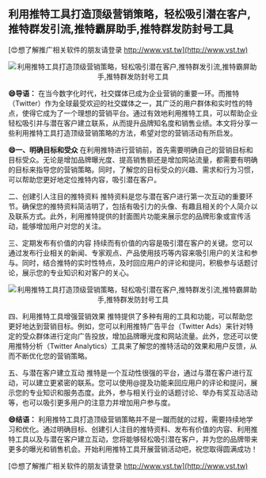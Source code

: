 ## **利用推特工具打造顶级营销策略，轻松吸引潜在客户,推特群发引流,推特霸屏助手,推特群发防封号工具**

[😍想了解推广相关软件的朋友请登录 http://www.vst.tw](http://www.vst.tw)

 <center><img src="https://vst.tw/MP4/tuiguang/png/2.png" alt="利用推特工具打造顶级营销策略，轻松吸引潜在客户,推特群发引流,推特霸屏助手,推特群发防封号工具"></center>

**😄导语：**
在当今数字化时代，社交媒体已成为企业营销的重要一环。而推特（Twitter）作为全球最受欢迎的社交媒体之一，其广泛的用户群体和实时性的特点，使得它成为了一个理想的营销平台。通过有效地利用推特工具，可以帮助企业轻松吸引并与潜在客户建立联系，从而提升品牌知名度和销售业绩。本文将分享一些利用推特工具打造顶级营销策略的方法，希望对您的营销活动有所启发。

**😄一、明确目标和受众**
在利用推特进行营销前，首先需要明确自己的营销目标和目标受众。无论是增加品牌曝光度、提高销售额还是增加网站流量，都需要有明确的目标来指导您的营销策略。同时，了解您的目标受众的兴趣、需求和行为习惯，可以帮助您更好地定位推特内容，吸引潜在客户。

二、创建引人注目的推特资料
推特资料是您与潜在客户进行第一次互动的重要环节。确保您的推特资料简洁明了，包括有吸引力的头像、有趣且相关的个人简介以及联系方式。此外，利用推特提供的封面图片功能来展示您的品牌形象或宣传活动，能够增加用户对您的关注。

三、定期发布有价值的内容
持续而有价值的内容是吸引潜在客户的关键。您可以通过发布行业相关的新闻、专家观点、产品使用技巧等内容来吸引用户的关注和参与。同时，结合推特的实时性特点，及时回应用户的评论和提问，积极参与话题讨论，展示您的专业知识和对客户的关心。

 <center><img src="https://vst.tw/MP4/tuiguang/png/1.png" alt="利用推特工具打造顶级营销策略，轻松吸引潜在客户,推特群发引流,推特霸屏助手,推特群发防封号工具"></center>

四、利用推特工具增强营销效果
推特提供了多种有用的工具和功能，可以帮助您更好地达到营销目标。例如，您可以利用推特广告平台（Twitter Ads）来针对特定的受众群体进行定向广告投放，增加品牌曝光度和网站流量。此外，您还可以使用推特分析（Twitter Analytics）工具来了解您的推特活动的效果和用户反馈，从而不断优化您的营销策略。

五、与潜在客户建立互动
推特是一个互动性很强的平台，通过与潜在客户进行互动，可以建立更紧密的联系。您可以使用@提及功能来回应用户的评论和提问，展示您的专业知识和服务态度。此外，参与相关行业的话题讨论、举办有奖互动活动等，也可以吸引更多用户的注意力并增加用户参与度。

**😄结语：**
利用推特工具打造顶级营销策略并不是一蹴而就的过程，需要持续地学习和优化。通过明确目标、创建引人注目的推特资料、发布有价值的内容、利用推特工具以及与潜在客户建立互动，您将能够轻松吸引潜在客户，并为您的品牌带来更多的曝光和销售机会。开始利用推特工具开展营销活动吧，祝您取得圆满成功！

[😍想了解推广相关软件的朋友请登录 http://www.vst.tw](http://www.vst.tw)



